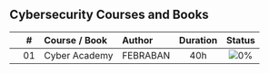 ## Cybersecurity Courses and Books

|  | # | Course / Book | Author | Duration | Status |
|:---:|:---:|:---|:---|:---:|:---:|
|  | 01 | Cyber Academy | FEBRABAN | 40h | ![0%](https://geps.dev/progress/0) |